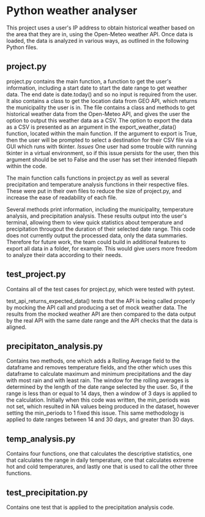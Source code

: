 # Python weather analyser
This project uses a user's IP address to obtain historical weather based on the area that they are in, using the Open-Meteo weather API. 
Once data is loaded, the data is analyzed in various ways, as outlined in the following Python files. 

## project.py
project.py contains the main function, a function to get the user's information, including a start date to start the date range to get weather data. The end date is date.today() and so no input is required from the user. It also contains a class to get the location data from GEO API, which returns the municipality the user is in. 
The file contains a class and methods to get historical weather data from the Open-Meteo API, and gives the user the option to output this weather data as a CSV. The option to export the data as a CSV is presented as an argument in the export_weather_data() function, located within the main function. If the argument to export is True, then the user will be prompted to select a destination for their CSV file via a GUI which runs with tkinter. 
*Issues*
One user had some trouble with running tkinter in a virtual environment, so if this issue persists for the user, then this argument should be set to False and the user has set their intended filepath within the code. 

The main function calls functions in project.py as well as several precipitation and temperature analysis functions in their respective files. These were put in their own files to reduce the size of project.py, and increase the ease of readability of each file. 

Several methods print information, including the municipality, temperature analysis, and precipitation analysis. These results output into the user's terminal, allowing them to view quick statistics about temperature and precipitation througout the duration of their selected date range. This code does not currently output the processed data, only the data summaries. Therefore for future work, the team could build in additional features to export all data in a folder, for example. This would give users more freedom to analyze their data according to their needs. 

## test_project.py
Contains all of the test cases for project.py, which were tested with pytest.

test_api_returns_expected_data() tests that the API is being called properly by mocking the API call and producing a set of mock weather data. The results from the mocked weather API are then compared to the data output by the real API with the same date range and the API checks that the data is aligned.

## precipitaton_analysis.py
Contains two methods, one which adds a Rolling Average field to the dataframe and removes temperature fields, and the other which uses this dataframe to calculate maximum and minimum precipitations and the day with most rain and with least rain. 
The window for the rolling averages is determined by the length of the date range selected by the user. So, if the range is less than or equal to 14 days, then a window of 3 days is applied to the calculation. 
Initially when this code was written, the min_periods was not set, which resulted in NA values being produced in the dataset, however setting the min_periods to 1 fixed this issue. This same methodology is applied to date ranges between 14 and 30 days, and greater than 30 days. 

## temp_analysis.py
Contains four functions, one that calculates the descriptive statistics, one that calculates the range in daily temperature, one that calculates extreme hot and cold temperatures, and lastly one that is used to call the other three functions. 

## test_precipitation.py
Contains one test that is applied to the precipitation analysis code. 




